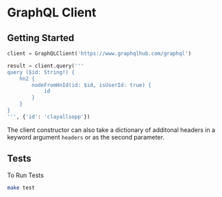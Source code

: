 # GraphQL Client

## Getting Started

```python
client = GraphQLClient('https://www.graphqlhub.com/graphql')

result = client.query('''
query ($id: String!) {
    hn2 {
        nodeFromHnId(id: $id, isUserId: true) {
            id
        }
    }
}
''', {'id': 'clayallsopp'})
```

The client constructor can also take a dictionary of additonal headers in a keyword argument `headers` or as the second parameter.

## Tests

To Run Tests

```bash
make test
```
